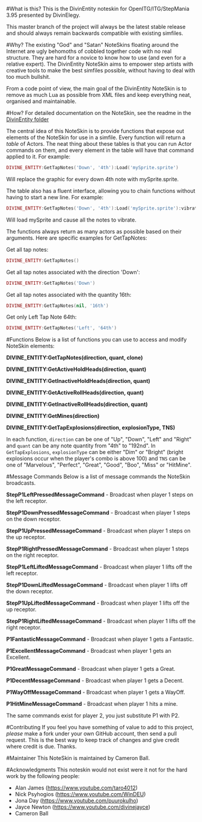 #What is this?
This is the DivinEntity noteskin for OpenITG/ITG/StepMania 3.95 presented by DivinElegy.

This master branch of the project will always be the latest stable release and should always remain backwards compatible with existing simfiles.

#Why?
The existing "God" and "Satan" NoteSkins floating around the Internet are ugly behomoths of cobbled together code with no real structure. They are hard for a novice to know how to use (and even for a relative expert). The DivinEntity NoteSkin aims to empower step artists with creative tools to make the best simfiles possible, without having to deal with too much bullshit.

From a code point of view, the main goal of the DivinEntity NoteSkin is to remove as much Lua as possible from XML files and keep everything neat, organised and maintainable.

#How?
For detailed documentation on the NoteSkin, see the readme in the [DivinEntity folder](https://github.com/DivinElegy/DivinEntity-Noteskin/tree/master/NoteSkins/dance/DivinEntity)

The central idea of this NoteSkin is to provide functions that expose out elements of the NoteSkin for use in a simfile. Every function will return a _table_ of Actors. The neat thing about these tables is that you can run Actor commands on them, and every element in the table will have that command applied to it. For example:

```Lua
DIVINE_ENTITY:GetTapNotes('Down', '4th'):Load('mySprite.sprite')
```

Will replace the graphic for every down 4th note with mySprite.sprite.

The table also has a fluent interface, allowing you to chain functions without having to start a new line. For example:

```Lua
DIVINE_ENTITY:GetTapNotes('Down', '4th'):Load('mySprite.sprite'):vibrate()
```

Will load mySprite and cause all the notes to vibrate.

The functions always return as many actors as possible based on their arguments. Here are specific examples for GetTapNotes:

Get all tap notes:

```Lua
DIVINE_ENTITY:GetTapNotes()
```

Get all tap notes associated with the direction 'Down':

```Lua
DIVINE_ENTITY:GetTapNotes('Down')
```

Get all tap notes associated with the quantity 16th:

```Lua
DIVINE_ENTITY:GetTapNotes(nil, '16th')
```

Get only Left Tap Note 64th:

```Lua
DIVINE_ENTITY:GetTapNotes('Left', '64th')
```

#Functions
Below is a list of functions you can use to access and modify NoteSkin elements:

**DIVINE_ENTITY:GetTapNotes(direction, quant, clone)**
    
**DIVINE_ENTITY:GetActiveHoldHeads(direction, quant)**
    
**DIVINE_ENTITY:GetInactiveHoldHeads(direction, quant)**

**DIVINE_ENTITY:GetActiveRollHeads(direction, quant)**
    
**DIVINE_ENTITY:GetInactiveRollHeads(direction, quant)**

**DIVINE_ENTITY:GetMines(direction)**
    
**DIVINE_ENTITY:GetTapExplosions(direction, explosionType, TNS)**

In each function, ```direction``` can be one of "Up", "Down", "Left" and "Right" and ```quant``` can be any note quantity from "4th" to "192nd". In ```GetTapExplosions```, ```explosionType``` can be either "Dim" or "Bright" (bright explosions occur when the player's combo is above 100) and ```TNS``` can be one of "Marvelous", "Perfect", "Great", "Good", "Boo", "Miss" or "HitMine".

#Message Commands
Below is a list of message commands the NoteSkin broadcasts.

**StepP1LeftPressedMessageCommand** - Broadcast when player 1 steps on the left receptor.

**StepP1DownPressedMessageCommand** - Broadcast when player 1 steps on the down receptor.

**StepP1UpPressedMessageCommand** - Broadcast when player 1 steps on the up receptor.

**StepP1RightPressedMessageCommand** - Broadcast when player 1 steps on the right receptor.

**StepP1LeftLiftedMessageCommand** - Broadcast when player 1 lifts off the left receptor.

**StepP1DownLiftedMessageCommand** - Broadcast when player 1 lifts off the down receptor.

**StepP1UpLiftedMessageCommand** - Broadcast when player 1 lifts off the up receptor.

**StepP1RightLiftedMessageCommand** - Broadcast when player 1 lifts off the right receptor.

**P1FantasticMessageCommand** - Broadcast when player 1 gets a Fantastic.

**P1ExcellentMessageCommand** - Broadcast when player 1 gets an Excellent.

**P1GreatMessageCommand** - Broadcast when player 1 gets a Great.

**P1DecentMessageCommand** - Broadcast when player 1 gets a Decent.

**P1WayOffMessageCommand** - Broadcast when player 1 gets a WayOff.

**P1HitMineMessageCommand** - Broadcast when player 1 hits a mine.

The same commands exist for player 2, you just substitute P1 with P2.

#Contributing
If you feel you have something of value to add to this project, _please_ make a fork under your own GitHub account, then send a pull request. This is the best way to keep track of changes and give credit where credit is due. Thanks.

#Maintainer
This NoteSkin is maintained by Cameron Ball.

#Acknowledgments
This noteskin would not exist were it not for the hard work by the following people:

- Alan James (https://www.youtube.com/taro4012)
- Nick Psyhogios (https://www.youtube.com/WinDEU)
- Jona Day (https://www.youtube.com/puurokulho)
- Jayce Newton (https://www.youtube.com/divinejayce)
- Cameron Ball
